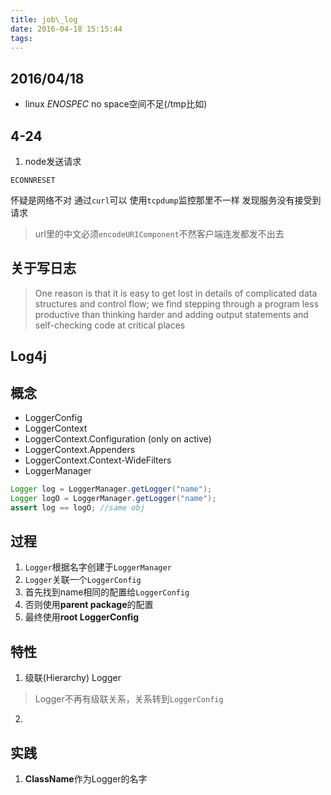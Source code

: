 ```yaml
---
title: job\_log
date: 2016-04-18 15:15:44
tags:
---
```

2016/04/18
---
- linux
*ENOSPEC* no space空间不足(/tmp比如)


4-24
---
1. node发送请求
```
ECONNRESET
```
怀疑是网络不对
通过`curl`可以
使用`tcpdump`监控那里不一样
发现服务没有接受到请求
> url里的中文必须`encodeURIComponent`不然客户端连发都发不出去

## 关于写日志
> One reason is that it is easy to get lost in details of complicated data structures and control flow; we find stepping through a program less productive than thinking harder and adding output statements and self-checking code at critical places


## Log4j
概念
---
- LoggerConfig
- LoggerContext
- LoggerContext.Configuration (only on active)
- LoggerContext.Appenders
- LoggerContext.Context-WideFilters
- LoggerManager
```java
Logger log = LoggerManager.getLogger("name");
Logger logO = LoggerManager.getLogger("name");
assert log == logO; //same obj
```


过程
---
1. `Logger`根据名字创建于`LoggerManager`
2. `Logger`关联一个`LoggerConfig`
3. 首先找到name相同的配置给`LoggerConfig`
4. 否则使用**parent package**的配置
5. 最终使用**root LoggerConfig**

特性
---
1. 级联(Hierarchy) Logger
> Logger不再有级联关系，关系转到`LoggerConfig`

2. 

实践
---
1. **ClassName**作为Logger的名字